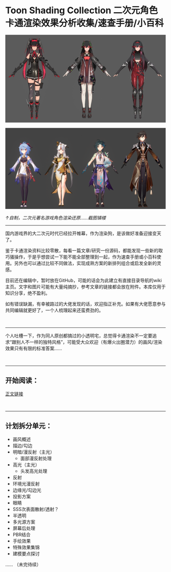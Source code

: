 # Toon Shading Collection 二次元角色卡通渲染效果分析收集/速查手册/小百科

![CH00_01_战双角色渲染还原展示](imgs/CH00_01_ZhanShuang.jpg)

![CH00_02_原神角色渲染还原展示](imgs/CH00_02_YuanShen.png)

*↑自制，二次元著名游戏角色渲染还原……截图镇楼*

---


国内游戏界的大二次元时代已经拉开帷幕，作为渲染狗，是该做好准备迎接变天了。

鉴于卡通渲染资料比较零散，每看一篇文章/研究一份源码，都能发现一些新的取巧骚操作，于是乎想尝试一下能不能全部整理到一起，作为速查手册或小百科使用。另外也可以通过比较不同做法，实现成熟方案的新排列组合或启发全新的灵感。

目前还在编辑中，暂时放在GitHub，可能的话会为此建立有直接目录导航的wiki主页。文字和图片可能有大量纯摘抄，参考文章的链接都会放在附件。本库仅用于知识分享，绝不盈利。

如有错误缺漏，有幸被路过的大佬发现的话，欢迎指正补充。如果有大佬愿意参与共同编辑就更好了，一个人梳理起来还蛮费劲的。

<br>

------

个人吐槽一下，作为同人原创都搞过的小透明宅，总觉得卡通渲染不一定要追求“跟别人不一样的独特风格”，可能受大众欢迎（有爆火出圈潜力）的画风/渲染效果只有有限的标准答案……

<br>

------

## 开始阅读：

[正文链接](/正文)  

<br>

---

## 计划拆分单元：

+ 画风概述
+ 描边/勾边
+ 明暗/漫反射（主光）
  + 面部漫反射处理
+ 高光（主光）
  + 头发高光处理
+ 反射
+ 环境光漫反射
+ 边缘光/勾边光
+ 投影方案
+ 眼睛
+ SSS次表面散射/透射？
+ 半透明
+ 多光源方案
+ 屏幕后处理
+ PBR结合
+ 手绘效果
+ 特殊效果集锦
+ 建模要点探讨

…… （未完待续）










